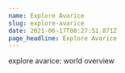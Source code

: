 ```yaml
---
name: Explore Avarice
slug: explore-avarice
date: 2021-06-17T00:27:51.871Z
page_headline: Explore Avarice
---
```

explore avarice: world overview